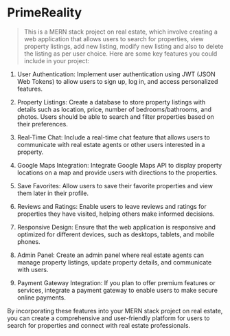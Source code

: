 # PrimeReality

> This is a MERN stack project on real estate, which involve creating a web application that allows users to search for properties, view property listings, add new listing, modify new listing and also to delete the listing as per user choice. Here are some key features you could include in your project:

1. User Authentication: Implement user authentication using JWT (JSON Web Tokens) to allow users to sign up, log in, and access personalized features.

2. Property Listings: Create a database to store property listings with details such as location, price, number of bedrooms/bathrooms, and photos. Users should be able to search and filter properties based on their preferences.

3. Real-Time Chat: Include a real-time chat feature that allows users to communicate with real estate agents or other users interested in a property.

4. Google Maps Integration: Integrate Google Maps API to display property locations on a map and provide users with directions to the properties.

5. Save Favorites: Allow users to save their favorite properties and view them later in their profile.

6. Reviews and Ratings: Enable users to leave reviews and ratings for properties they have visited, helping others make informed decisions.

7. Responsive Design: Ensure that the web application is responsive and optimized for different devices, such as desktops, tablets, and mobile phones.

8. Admin Panel: Create an admin panel where real estate agents can manage property listings, update property details, and communicate with users.

9. Payment Gateway Integration: If you plan to offer premium features or services, integrate a payment gateway to enable users to make secure online payments.

By incorporating these features into your MERN stack project on real estate, you can create a comprehensive and user-friendly platform for users to search for properties and connect with real estate professionals.
